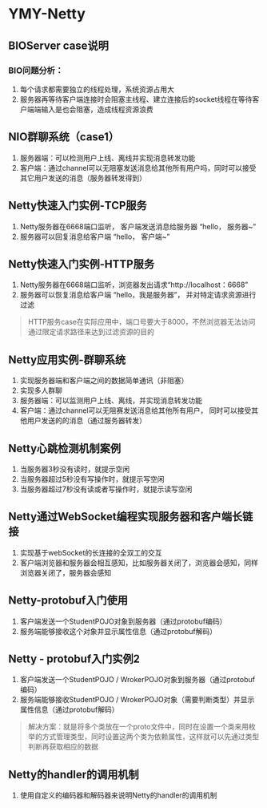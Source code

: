 # YMY-Netty

## BIOServer case说明
### BIO问题分析：
1. 每个请求都需要独立的线程处理，系统资源占用大
2. 服务器再等待客户端连接时会阻塞主线程、建立连接后的socket线程在等待客户端端输入是也会阻塞，造成线程资源浪费

## NIO群聊系统（case1）
1. 服务器端：可以检测用户上线、离线并实现消息转发功能
2. 客户端：通过channel可以无阻塞发送消息给其他所有用户吗，同时可以接受其它用户发送的消息（服务器转发得到）

## Netty快速入门实例-TCP服务
1. Netty服务器在6668端口监听， 客户端发送消息给服务器 “hello， 服务器~”
2. 服务器可以回复消息给客户端 “hello， 客户端~”

## Netty快速入门实例-HTTP服务
1. Netty服务器在6668端口监听，浏览器发出请求“http://localhost：6668”
2. 服务器可以恢复消息给客户端 “hello，我是服务器”， 并对特定请求资源进行过滤
> HTTP服务case在实际应用中，端口号要大于8000，不然浏览器无法访问
> 通过限定请求路径来达到过滤资源的目的

## Netty应用实例-群聊系统
1. 实现服务器端和客户端之间的数据简单通讯（非阻塞）
2. 实现多人群聊
3. 服务器端：可以监测用户上线、离线，并实现消息转发功能
4. 客户端：通过channel可以无阻赛发送消息给其他所有用户， 同时可以接受其他用户发送的的消息（通过服务器转发）

## Netty心跳检测机制案例
1. 当服务器3秒没有读时，就提示空闲
2. 当服务器超过5秒没有写操作时，就提示写空闲
3. 当服务器超过7秒没有读或者写操作时，就提示读写空闲

## Netty通过WebSocket编程实现服务器和客户端长链接
1. 实现基于webSocket的长连接的全双工的交互
2. 客户端浏览器和服务器会相互感知，比如服务器关闭了，浏览器会感知，同样浏览器关闭了，服务器会感知

## Netty-protobuf入门使用
1. 客户端发送一个StudentPOJO对象到服务器（通过protobuf编码）
2. 服务端能够接收这个对象并显示属性信息（通过protobuf解码）

## Netty - protobuf入门实例2
1. 客户端发送一个StudentPOJO / WrokerPOJO对象到服务器（通过protobuf编码）
2. 服务端能够接收StudentPOJO / WrokerPOJO对象（需要判断类型）并显示属性信息（通过protobuf解码）
> 解决方案：就是将多个类放在一个proto文件中，同时在设置一个类来用枚举的方式管理类型，同时设置这两个类为依赖属性，这样就可以先通过类型判断再获取相应的数据

## Netty的handler的调用机制
1. 使用自定义的编码器和解码器来说明Netty的handler的调用机制
